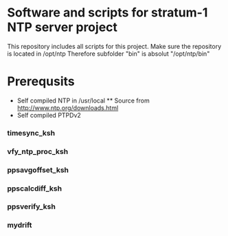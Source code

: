 
# Software and scripts for stratum-1 NTP server project

This repository includes all scripts for this project. Make sure the repository is located in /opt/ntp
Therefore subfolder "bin" is absolut "/opt/ntp/bin"

# Prerequsits 

* Self compiled NTP in /usr/local 
** Source from http://www.ntp.org/downloads.html 
* Self compiled PTPDv2 

### timesync_ksh

### vfy_ntp_proc_ksh

### ppsavgoffset_ksh

### ppscalcdiff_ksh

### ppsverify_ksh

### mydrift


